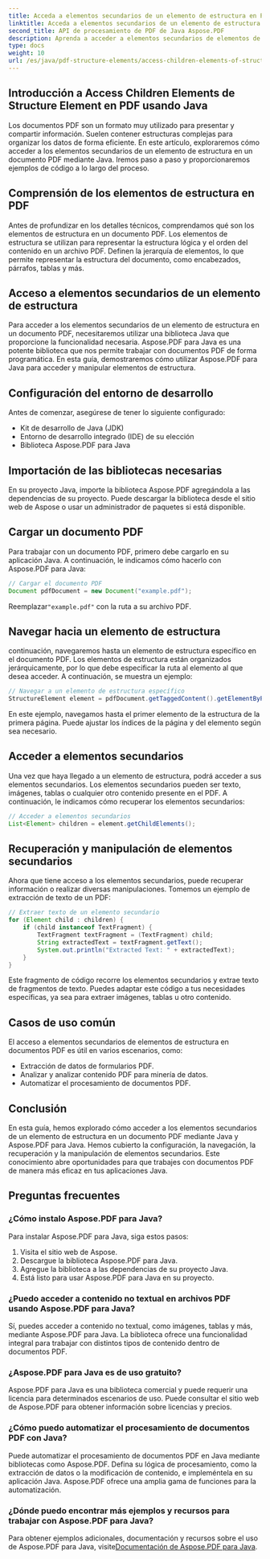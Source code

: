 ```yaml
---
title: Acceda a elementos secundarios de un elemento de estructura en PDF mediante Java
linktitle: Acceda a elementos secundarios de un elemento de estructura en PDF mediante Java
second_title: API de procesamiento de PDF de Java Aspose.PDF
description: Aprenda a acceder a elementos secundarios de elementos de estructura en PDF mediante Java. Esta guía paso a paso con código fuente cubre la manipulación de PDF con Aspose.PDF para Java.
type: docs
weight: 10
url: /es/java/pdf-structure-elements/access-children-elements-of-structure-element-in-pdf-using-java/
---
```


## Introducción a Access Children Elements de Structure Element en PDF usando Java

Los documentos PDF son un formato muy utilizado para presentar y compartir información. Suelen contener estructuras complejas para organizar los datos de forma eficiente. En este artículo, exploraremos cómo acceder a los elementos secundarios de un elemento de estructura en un documento PDF mediante Java. Iremos paso a paso y proporcionaremos ejemplos de código a lo largo del proceso.

## Comprensión de los elementos de estructura en PDF

Antes de profundizar en los detalles técnicos, comprendamos qué son los elementos de estructura en un documento PDF. Los elementos de estructura se utilizan para representar la estructura lógica y el orden del contenido en un archivo PDF. Definen la jerarquía de elementos, lo que permite representar la estructura del documento, como encabezados, párrafos, tablas y más.

## Acceso a elementos secundarios de un elemento de estructura

Para acceder a los elementos secundarios de un elemento de estructura en un documento PDF, necesitaremos utilizar una biblioteca Java que proporcione la funcionalidad necesaria. Aspose.PDF para Java es una potente biblioteca que nos permite trabajar con documentos PDF de forma programática. En esta guía, demostraremos cómo utilizar Aspose.PDF para Java para acceder y manipular elementos de estructura.

## Configuración del entorno de desarrollo

Antes de comenzar, asegúrese de tener lo siguiente configurado:

- Kit de desarrollo de Java (JDK)
- Entorno de desarrollo integrado (IDE) de su elección
- Biblioteca Aspose.PDF para Java

## Importación de las bibliotecas necesarias

En su proyecto Java, importe la biblioteca Aspose.PDF agregándola a las dependencias de su proyecto. Puede descargar la biblioteca desde el sitio web de Aspose o usar un administrador de paquetes si está disponible.

## Cargar un documento PDF

Para trabajar con un documento PDF, primero debe cargarlo en su aplicación Java. A continuación, le indicamos cómo hacerlo con Aspose.PDF para Java:

```java
// Cargar el documento PDF
Document pdfDocument = new Document("example.pdf");
```

 Reemplazar`"example.pdf"` con la ruta a su archivo PDF.

## Navegar hacia un elemento de estructura

continuación, navegaremos hasta un elemento de estructura específico en el documento PDF. Los elementos de estructura están organizados jerárquicamente, por lo que debe especificar la ruta al elemento al que desea acceder. A continuación, se muestra un ejemplo:

```java
// Navegar a un elemento de estructura específico
StructureElement element = pdfDocument.getTaggedContent().getElementByPage(1).getChildElements().get(0);
```

En este ejemplo, navegamos hasta el primer elemento de la estructura de la primera página. Puede ajustar los índices de la página y del elemento según sea necesario.

## Acceder a elementos secundarios

Una vez que haya llegado a un elemento de estructura, podrá acceder a sus elementos secundarios. Los elementos secundarios pueden ser texto, imágenes, tablas o cualquier otro contenido presente en el PDF. A continuación, le indicamos cómo recuperar los elementos secundarios:

```java
// Acceder a elementos secundarios
List<Element> children = element.getChildElements();
```

## Recuperación y manipulación de elementos secundarios

Ahora que tiene acceso a los elementos secundarios, puede recuperar información o realizar diversas manipulaciones. Tomemos un ejemplo de extracción de texto de un PDF:

```java
// Extraer texto de un elemento secundario
for (Element child : children) {
    if (child instanceof TextFragment) {
        TextFragment textFragment = (TextFragment) child;
        String extractedText = textFragment.getText();
        System.out.println("Extracted Text: " + extractedText);
    }
}
```

Este fragmento de código recorre los elementos secundarios y extrae texto de fragmentos de texto. Puedes adaptar este código a tus necesidades específicas, ya sea para extraer imágenes, tablas u otro contenido.

## Casos de uso común

El acceso a elementos secundarios de elementos de estructura en documentos PDF es útil en varios escenarios, como:

- Extracción de datos de formularios PDF.
- Analizar y analizar contenido PDF para minería de datos.
- Automatizar el procesamiento de documentos PDF.

## Conclusión

En esta guía, hemos explorado cómo acceder a los elementos secundarios de un elemento de estructura en un documento PDF mediante Java y Aspose.PDF para Java. Hemos cubierto la configuración, la navegación, la recuperación y la manipulación de elementos secundarios. Este conocimiento abre oportunidades para que trabajes con documentos PDF de manera más eficaz en tus aplicaciones Java.

## Preguntas frecuentes

### ¿Cómo instalo Aspose.PDF para Java?

Para instalar Aspose.PDF para Java, siga estos pasos:
1. Visita el sitio web de Aspose.
2. Descargue la biblioteca Aspose.PDF para Java.
3. Agregue la biblioteca a las dependencias de su proyecto Java.
4. Está listo para usar Aspose.PDF para Java en su proyecto.

### ¿Puedo acceder a contenido no textual en archivos PDF usando Aspose.PDF para Java?

Sí, puedes acceder a contenido no textual, como imágenes, tablas y más, mediante Aspose.PDF para Java. La biblioteca ofrece una funcionalidad integral para trabajar con distintos tipos de contenido dentro de documentos PDF.

### ¿Aspose.PDF para Java es de uso gratuito?

Aspose.PDF para Java es una biblioteca comercial y puede requerir una licencia para determinados escenarios de uso. Puede consultar el sitio web de Aspose.PDF para obtener información sobre licencias y precios.

### ¿Cómo puedo automatizar el procesamiento de documentos PDF con Java?

Puede automatizar el procesamiento de documentos PDF en Java mediante bibliotecas como Aspose.PDF. Defina su lógica de procesamiento, como la extracción de datos o la modificación de contenido, e impleméntela en su aplicación Java. Aspose.PDF ofrece una amplia gama de funciones para la automatización.

### ¿Dónde puedo encontrar más ejemplos y recursos para trabajar con Aspose.PDF para Java?

Para obtener ejemplos adicionales, documentación y recursos sobre el uso de Aspose.PDF para Java, visite[Documentación de Aspose.PDF para Java](https://reference.aspose.com/pdf/java/).